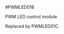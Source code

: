 <!--- Created:2017-01-02T13:57:00.810446: ---> 
<!--- Author:Mlab: ---> 
<!--- AuthorEmail:email@mlab.cz: ---> 
<!--- Tags:None: ---> 
<!--- Ust:is a project description file.
//

[InfoShortDescription.en]
PWM LED control module
  
[InfoShortDescription.cs]
PWM LED budič

[InfoLongDescription.en]
Replaced by PWMLED01C. 

[InfoLongDescription.cs]
Nahrazen PWMLED01C.

[End]: ---> 
<!--- Name:PWMLED01B: --->
#PWMLED01B 
<!--- LongName --->
PWM LED control module
<!--- ELongName ---> 

<!--- Lead --->
Replaced by PWMLED01C.
<!--- ELead ---> 


​
​
<!--- Description --->
<!--- EDescription --->
<!--- Content --->
<!--- EContent --->
            